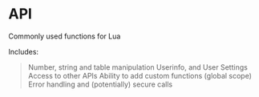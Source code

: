 # API
Commonly used functions for Lua

Includes:
> Number, string and table manipulation
> Userinfo, and User Settings
> Access to other APIs
> Ability to add custom functions (global scope)
> Error handling and (potentially) secure calls
